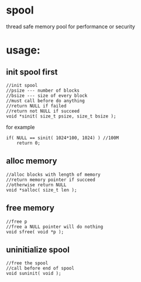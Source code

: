 # spool
thread safe memory  pool for performance or security
# usage:
## init spool first
```
//init spool
//psize --- number of blocks
//bsize --- size of every block
//must call before do anything
//return NULL if failed
//return not NULL if succeed
void *sinit( size_t psize, size_t bsize );
```
for example
```
if( NULL == sinit( 1024*100, 1024) ) //100M
	return 0;
```
## alloc memory
```
//alloc blocks with length of memory
//return memory pointer if succeed
//otherwise return NULL
void *salloc( size_t len );
```
## free memory
```
//free p
//free a NULL pointer will do nothing
void sfree( void *p );
```
## uninitialize spool
```
//free the spool
//call before end of spool
void suninit( void );
```
